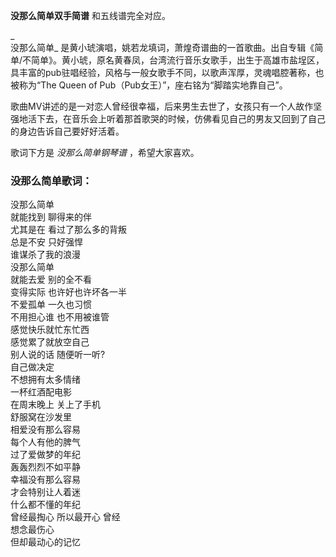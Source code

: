 

**没那么简单双手简谱** 和五线谱完全对应。

_  
没那么简单_
是黄小琥演唱，姚若龙填词，萧煌奇谱曲的一首歌曲。出自专辑《简单/不简单》。黄小琥，原名黄春凤，台湾流行音乐女歌手，出生于高雄市盐埕区，具丰富的pub驻唱经验，风格与一般女歌手不同，以歌声浑厚，灵魂唱腔著称，也被称为“The
Queen of Pub（Pub女王）”，座右铭为“脚踏实地靠自己”。

  
歌曲MV讲述的是一对恋人曾经很幸福，后来男生去世了，女孩只有一个人故作坚强地活下去，在音乐会上听着那首歌哭的时候，仿佛看见自己的男友又回到了自己的身边告诉自己要好好活着。

  
歌词下方是 _没那么简单钢琴谱_ ，希望大家喜欢。

### 没那么简单歌词：

没那么简单  
就能找到 聊得来的伴  
尤其是在 看过了那么多的背叛  
总是不安 只好强悍  
谁谋杀了我的浪漫  
没那么简单  
就能去爱 别的全不看  
变得实际 也许好也许坏各一半  
不爱孤单 一久也习惯  
不用担心谁 也不用被谁管  
感觉快乐就忙东忙西  
感觉累了就放空自己  
别人说的话 随便听一听?  
自己做决定  
不想拥有太多情绪  
一杯红酒配电影  
在周末晚上 关上了手机  
舒服窝在沙发里  
相爱没有那么容易  
每个人有他的脾气  
过了爱做梦的年纪  
轰轰烈烈不如平静  
幸福没有那么容易  
才会特别让人着迷  
什么都不懂的年纪  
曾经最掏心 所以最开心 曾经  
想念最伤心  
但却最动心的记忆

